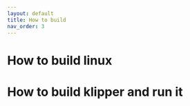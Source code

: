 ```yaml
---
layout: default
title: How to build
nav_order: 3
---
```


# How to build linux

# How to build klipper and run it

